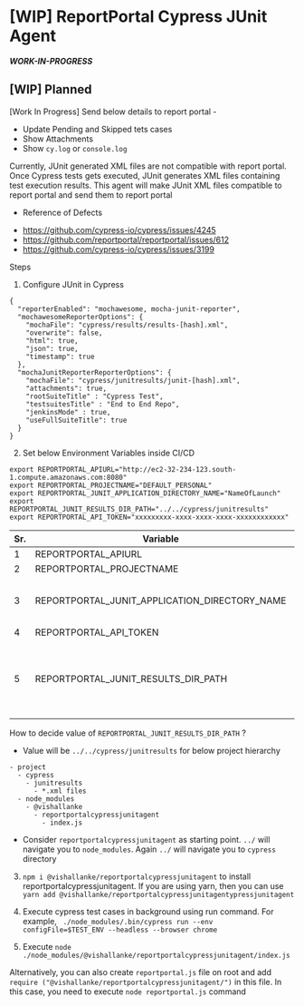 # [WIP] ReportPortal Cypress JUnit Agent

***WORK-IN-PROGRESS***

## [WIP] Planned

[Work In Progress]
Send below details to report portal -
- Update Pending and Skipped tets cases
- Show Attachments
- Show `cy.log` or `console.log`

Currently, JUnit generated XML files are not compatible with report portal. Once Cypress tests gets executed, JUnit generates XML files containing test execution results. This agent will make JUnit XML files compatible to report portal and send them to report portal

* Reference of Defects
- https://github.com/cypress-io/cypress/issues/4245
- https://github.com/reportportal/reportportal/issues/612
- https://github.com/cypress-io/cypress/issues/3199


Steps
1. Configure JUnit in Cypress
```
{
  "reporterEnabled": "mochawesome, mocha-junit-reporter",
  "mochawesomeReporterOptions": {
    "mochaFile": "cypress/results/results-[hash].xml",
    "overwrite": false,
    "html": true,
    "json": true,
    "timestamp": true
  },
  "mochaJunitReporterReporterOptions": {
    "mochaFile": "cypress/junitresults/junit-[hash].xml",
    "attachments": true,
    "rootSuiteTitle" : "Cypress Test",
    "testsuitesTitle" : "End to End Repo",
    "jenkinsMode" : true,
    "useFullSuiteTitle": true
  }
}
```

2. Set below Environment Variables inside CI/CD
```
export REPORTPORTAL_APIURL="http://ec2-32-234-123.south-1.compute.amazonaws.com:8080"
export REPORTPORTAL_PROJECTNAME="DEFAULT_PERSONAL"
export REPORTPORTAL_JUNIT_APPLICATION_DIRECTORY_NAME="NameOfLaunch"
export REPORTPORTAL_JUNIT_RESULTS_DIR_PATH="../../cypress/junitresults"
export REPORTPORTAL_API_TOKEN="xxxxxxxxx-xxxx-xxxx-xxxx-xxxxxxxxxxxx"

```

| Sr. | Variable | Comments |
| --- | --- | --- |
| 1 | REPORTPORTAL_APIURL | Report Portal API Endpoint |
| 2 | REPORTPORTAL_PROJECTNAME | Name of the Project |
| 3 | REPORTPORTAL_JUNIT_APPLICATION_DIRECTORY_NAME | JUnit XML files will be copied inside this Directory. Name of the Launch will start with this. |
| 4 | REPORTPORTAL_API_TOKEN | API Token for Report Portal. |
| 5 | REPORTPORTAL_JUNIT_RESULTS_DIR_PATH | Location where Cypress JUnit files will be stored. We assume that it is inside `Cypress/junitresults` directory. Then, please provide value of this as `../../cypress/junitresults` |

>>>
How to decide value of `REPORTPORTAL_JUNIT_RESULTS_DIR_PATH` ?
* Value will be `../../cypress/junitresults`  for below project hierarchy
```
- project
  - cypress
    - junitresults
      - *.xml files
  - node_modules
    - @vishallanke
      - reportportalcypressjunitagent
        - index.js
```

- Consider `reportportalcypressjunitagent` as starting point. `../` will navigate you to `node_modules`. Again `../` will navigate you to `cypress` directory
>>>

3. `npm i @vishallanke/reportportalcypressjunitagent` to install reportportalcypressjunitagent. If you are using yarn, then you can use `yarn add @vishallanke/reportportalcypressjunitagentypressjunitagent`

4. Execute cypress test cases in background using run command. For example, ` ./node_modules/.bin/cypress run --env configFile=$TEST_ENV --headless --browser chrome`

4. Execute `node ./node_modules/@vishallanke/reportportalcypressjunitagent/index.js`

Alternatively, you can also create `reportportal.js` file on root and add `require ("@vishallanke/reportportalcypressjunitagent/")` in this file. In this case, you need to execute `node reportportal.js` command